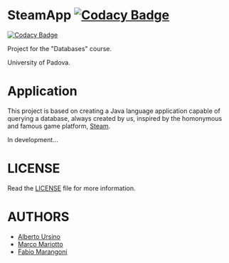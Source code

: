 SteamApp [![Codacy Badge](https://api.codacy.com/project/badge/Grade/62b82c524d334c86a61da524d8912346)](https://www.codacy.com/p/321326?utm_source=github.com&amp;utm_medium=referral&amp;utm_content=AlbertoUrsino/SteamApp&amp;utm_campaign=Badge_Grade)
========

[![Codacy Badge](https://api.codacy.com/project/badge/Grade/66699d08943c49f6bf18cfc9b4d9dfc0)](https://app.codacy.com?utm_source=github.com&utm_medium=referral&utm_content=AlbertoUrsino/SteamApp&utm_campaign=Badge_Grade_Settings)

Project for the "Databases" course.

University of Padova.

Application
============

This project is based on creating a Java language application
capable of querying a database, always created by us, inspired by the homonymous and famous game platform, [Steam](https://store.steampowered.com/). 

In development...

LICENSE
=======

Read the [LICENSE](https://github.com/AlbertoUrsino/SteamApp/blob/master/LICENSE) file for more information.

AUTHORS
======
* [Alberto Ursino](https://github.com/AlbertoUrsino)
* [Marco Mariotto](https://github.com/d-u-d-e)
* [Fabio Marangoni](https://github.com/Fabio-Marangoni)
